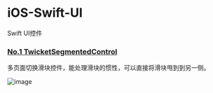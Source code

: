 # iOS-Swift-UI
Swift UI控件

### [No.1 TwicketSegmentedControl](https://github.com/twicketapp/TwicketSegmentedControl)
多页面切换滑块控件，能处理滑块的惯性，可以直接将滑块甩到到另一侧。

![image](https://cloud.githubusercontent.com/assets/7887319/18714404/e77e7588-8015-11e6-939b-25f187a8b4d0.gif)
